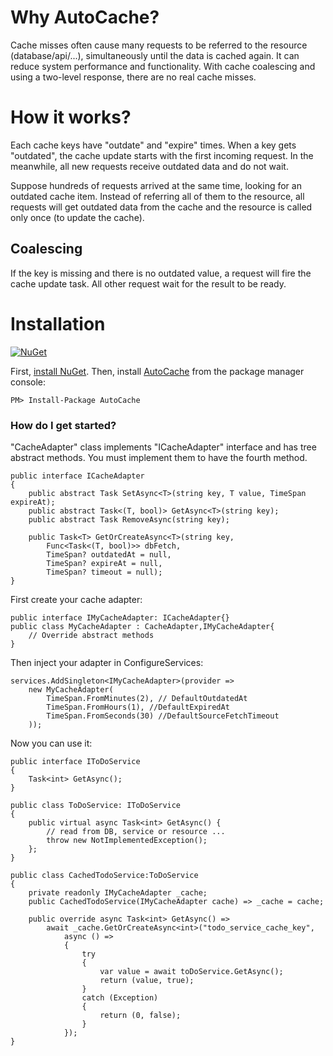 # Why AutoCache?

Cache misses often cause many requests to be referred to the resource (database/api/...), simultaneously until the data is cached again. It can reduce system performance and functionality.
With cache coalescing and using a two-level response, there are no real cache misses.

# How it works?

Each cache keys have "outdate" and "expire" times. When a key gets "outdated", the cache update starts with the first incoming request. In the meanwhile, all new requests receive outdated data and do not wait.

Suppose hundreds of requests arrived at the same time, looking for an outdated cache item. Instead of referring all of them to the resource, all requests will get outdated data from the cache and the resource is called only once (to update the cache).

## Coalescing

If the key is missing and there is no outdated value, a request will fire the cache update task. All other request wait for the result to be ready.

# Installation

[![NuGet](https://img.shields.io/badge/AutoCache-nuget-green)](https://www.nuget.org/packages/AutoCache/)

First, [install NuGet](http://docs.nuget.org/docs/start-here/installing-nuget). Then, install [AutoCache](https://www.nuget.org/packages/AutoCache/) from the package manager console:

```
PM> Install-Package AutoCache
```

### How do I get started?

"CacheAdapter" class implements "ICacheAdapter" interface and has tree abstract methods. You must implement them to have the fourth method.

    public interface ICacheAdapter
    {
        public abstract Task SetAsync<T>(string key, T value, TimeSpan expireAt);
        public abstract Task<(T, bool)> GetAsync<T>(string key);
        public abstract Task RemoveAsync(string key);

        public Task<T> GetOrCreateAsync<T>(string key,
            Func<Task<(T, bool)>> dbFetch,
            TimeSpan? outdatedAt = null,
            TimeSpan? expireAt = null,
            TimeSpan? timeout = null);
    }

First create your cache adapter:

    public interface IMyCacheAdapter: ICacheAdapter{}
    public class MyCacheAdapter : CacheAdapter,IMyCacheAdapter{
        // Override abstract methods
    }

Then inject your adapter in ConfigureServices:

    services.AddSingleton<IMyCacheAdapter>(provider =>
        new MyCacheAdapter(
            TimeSpan.FromMinutes(2), // DefaultOutdatedAt
            TimeSpan.FromHours(1), //DefaultExpiredAt
            TimeSpan.FromSeconds(30) //DefaultSourceFetchTimeout
        ));

Now you can use it:

    public interface IToDoService
    {
        Task<int> GetAsync();
    }

    public class ToDoService: IToDoService
    {
        public virtual async Task<int> GetAsync() {
            // read from DB, service or resource ...
            throw new NotImplementedException();
        };
    }

    public class CachedTodoService:ToDoService
    {
        private readonly IMyCacheAdapter _cache;
        public CachedTodoService(IMyCacheAdapter cache) => _cache = cache;

        public override async Task<int> GetAsync() =>
            await _cache.GetOrCreateAsync<int>("todo_service_cache_key",
                async () =>
                {
                    try
                    {
                        var value = await toDoService.GetAsync();
                        return (value, true);
                    }
                    catch (Exception)
                    {
                        return (0, false);
                    }
                });
    }
